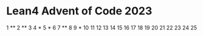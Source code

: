 # Lean4 Advent of Code 2023

1 **
2 **
3
4 *
5 *
6
7 **
8 
9 *
10
11
12
13
14
15
16
17
18
19
20
21
22
23
24
25